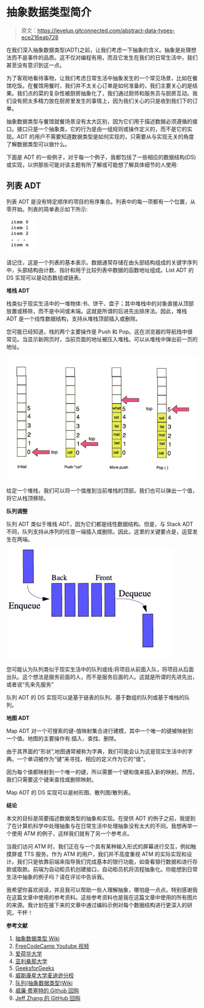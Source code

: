 # 抽象数据类型简介

> 原文：<https://levelup.gitconnected.com/abstract-data-types-ece216eab728>

在我们深入抽象数据类型(ADT)之前，让我们考虑一下抽象的含义。抽象是处理想法而不是事件的品质。这不仅对编程有用，而且它发生在我们的日常生活中，我们甚至没有意识到这一点。

为了客观地看待事物，让我们考虑日常生活中抽象发生的一个常见场景，比如在餐馆吃饭。在餐馆用餐时，我们并不太关心订单是如何准备的，我们主要关心的是结果。我们点的菜的复杂性被厨房抽象化了，我们通过厨师和服务员与厨房互动。我们没有把太多精力放在厨房里发生的事情上，因为我们关心的只是收到我们下的订单。

抽象数据类型与餐馆就餐场景没有太大区别，因为它们用于描述数据必须遵循的接口。接口只是一个抽象类，它的行为是由一组规则或操作定义的，而不是它的实现。ADT 的用户不需要知道数据类型是如何实现的，只需要从与实现无关的角度了解数据类型可以做什么。

下面是 ADT 的一些例子，对于每一个例子，我都包括了一些相应的数据结构(DS)或实现，以供那些可能对该主题有所了解或可能想了解具体细节的人使用:

## **列表 ADT**

列表 ADT 是没有特定顺序的项目的有序集合。列表中的每一项都有一个位置，从零开始。列表的简单表示如下所示:

![](img/7d6443df0da9719e9f029d1f5e8784d6.png)

请记住，这是一个列表的基本表示。数据通常存储在由头部结构组成的关键字序列中，头部结构由计数、指针和用于比较列表中数据的函数地址组成。List ADT 的 DS 实现可以是动态数组或链表。

**堆栈 ADT**

栈类似于现实生活中的一堆物体:书、饼干、盘子；其中堆栈中的对象直接从顶部放置或移除，而不是中间或末端。这就是所谓的后进先出排序法。因此，堆栈 ADT 是一个线性数据结构，支持从堆栈顶部插入或删除。

您可能已经知道，栈的两个主要操作是 Push 和 Pop。这在浏览器的导航栈中很常见。当显示新网页时，当前页面的地址被压入堆栈。可以从堆栈中弹出前一页的地址。

![](img/d2a8bdc1245a2d04d2d9d8edceb742ce.png)

给定一个堆栈，我们可以将一个值推到当前堆栈的顶部。我们也可以弹出一个值，将它从栈顶移除。

**队列调整**

队列 ADT 类似于堆栈 ADT，因为它们都是线性数据结构。但是，与 Stack ADT 不同，队列支持从序列的任意一端插入或删除。因此，这里的关键要点是，运营发生在两端。

![](img/9d9fbf76b1db182ffad3c81b3eafd5a8.png)

您可能认为队列类似于现实生活中的队列或线:将项目从前面入队，将项目从后面出队。这个想法是服务前面的人，而不是服务后面的人。这就是所谓的先进先出，或者说“先来先服务”

队列 ADT 的 DS 实现可以是基于链表的队列、基于数组的队列或基于堆栈的队列。

**地图 ADT**

Map ADT 对一个可搜索的键-值映射集合进行建模，其中一个唯一的键被映射到一个值。地图的主要操作有:插入、查找、删除。

由于其界面的“形状”,地图通常被称为字典，我们可能会认为这是现实生活中的字典。一个单词被作为“键”来寻找，相应的定义作为它的“值”。

因为每个值都映射到一个唯一的键，所以需要一个键和值来插入新的映射。然而，我们只需要这个键来查找或删除映射。

Map ADT 的 DS 实现可以是树形图、散列图/散列表。

**结论**

本文的目标是简要描述数据类型的抽象和实现。在提供 ADT 的例子之前，我提到了在计算机科学中处理抽象与在日常生活中处理抽象没有太大的不同。我想再举一个使用 ATM 的例子，这样我们就有了另一个参考点。

当我们访问 ATM 时，我们正在与一个具有某种输入形式的屏幕进行交互，例如触摸屏或 TTS 服务。作为 ATM 的用户，我们并不高度重视 ATM 的实际实现和设计。我们只是依靠前端来指导我们完成基本的银行功能，如查看银行数据和进行存款或取款。前端为自动柜员机创建接口，自动柜员机将流程抽象化。你能想到日常生活中抽象的例子吗？请在评论中告诉我。

我希望你喜欢阅读，并且我可以帮助一些人理解抽象，哪怕是一点点。特别感谢我在这篇文章中使用的参考资料。这些参考资料也是我在这篇文章中使用的所有图片的来源。我计划在接下来的文章中通过编码示例对每个数据结构进行更深入的研究。干杯！

**参考文献**

1.  [抽象数据类型 Wiki](https://en.wikipedia.org/wiki/Abstract_data_type)
2.  [FreeCodeCamp Youtube 视频](https://www.youtube.com/watch?v=RBSGKlAvoiM&list=PLtS7XdlvrF98qcPUa8Oxy6eZUZWYLqRve&index=2)
3.  [爱荷华大学](http://homepage.divms.uiowa.edu/~ghosh/2116.61.pdf)
4.  [亚利桑那大学](https://www2.cs.arizona.edu/~mercer/Presentations/MapADTandHashTables.pdf)
5.  [GeeksforGeeks](https://www.geeksforgeeks.org/abstract-data-types/)
6.  [威斯康星大学麦迪逊分校](http://pages.cs.wisc.edu/~hasti/cs367-1/readings/Lists/)
7.  [队列(抽象数据类型)Wiki](http://Queue (abstract data type))
8.  [威廉·费塞特的 Github 回购](https://github.com/williamfiset/data-structures)
9.  [Jeff Zhang 的 GitHub 回购](https://github.com/jeffzh4ng/algorithms-and-data-structures)